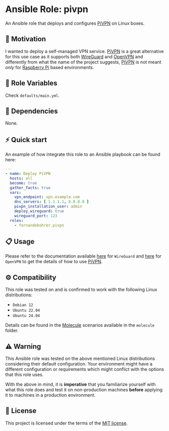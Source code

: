 # Ansible Role: pivpn

An Ansible role that deploys and configures [PiVPN][01] on Linux boxes.

## 🚀 Motivation

I wanted to deploy a self-managed VPN service. [PiVPN][01] is a great alternative for this use case as it supports both [WireGuard](https://www.wireguard.com/) and [OpenVPN](https://openvpn.net/) and differently from what the name of the project suggests, [PiVPN][01] is not meant *only* for [Raspberry Pi](https://www.raspberrypi.com/) based environments.

## 📑 Role Variables

Check `defaults/main.yml`.

## 🧰 Dependencies

None.

## ⚡ Quick start

An example of how integrate this role to an Ansible playbook can be found here:

```yml
---
- name: Deploy PiVPN
  hosts: all
  become: true
  gather_facts: true
  vars:
    vpn_endpoint: vpn.example.com
    dns_servers: [ 1.1.1.1, 8.8.8.8 ]
    pivpn_installation_user: admin
    deploy_wireguard: true
    wireguard_port: 123
  roles:
    - fernandobohrer.pivpn
```

## 📋 Usage

Please refer to the documentation available [here](https://docs.pivpn.io/wireguard/) for `WireGuard` and [here](https://docs.pivpn.io/openvpn/) for `OpenVPN` to get the details of how to use [PiVPN][01].

## ⚙️ Compatibility

This role was tested on and is confirmed to work with the following Linux distributions:

- `Debian 12`
- `Ubuntu 22.04`
- `Ubuntu 24.04`

Details can be found in the [Molecule][02] scenarios available in the `molecule` folder.

## ⚠️ Warning

This Ansible role was tested on the above mentioned Linux distributions considering their default configuration. Your environment might have a different configuration or requirements which might conflict with the options that this role uses.

With the above in mind, it is **imperative** that you familiarize yourself with what this role does and test it on non-production machines **before** applying it to machines in a production environment.

## 📝 License

This project is licensed under the terms of the [MIT license][03].

[01]: https://www.pivpn.io/
[02]: https://github.com/fernandobohrer/ansible-molecule-scenarios
[03]: /LICENSE
